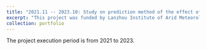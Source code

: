 ```yaml
---
title: "2021.11 -- 2023.10: Study on prediction method of the effect of drought stress on winter wheat yield in arid area."
excerpt: "This project was funded by Lanzhou Institute of Arid Meteorology in 2021."
collection: portfolio
---
```


The project execution period is from 2021 to 2023.
